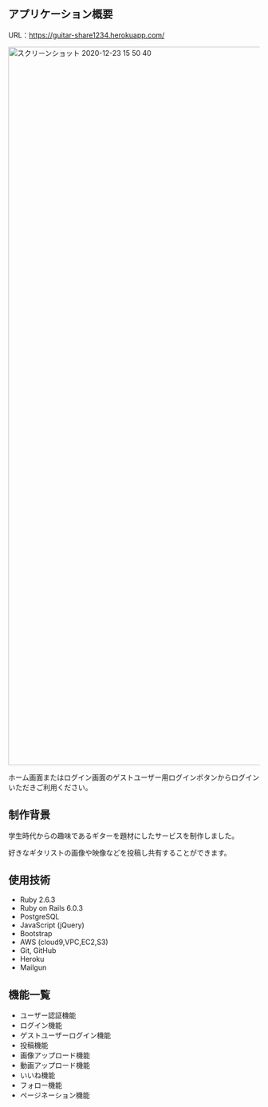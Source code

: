 ## アプリケーション概要

URL：https://guitar-share1234.herokuapp.com/

<img width="1440" alt="スクリーンショット 2020-12-23 15 50 40" src="https://user-images.githubusercontent.com/68327357/102972465-6df51800-453e-11eb-9258-aad410031582.png">

ホーム画面またはログイン画面のゲストユーザー用ログインボタンからログインいただきご利用ください。

## 制作背景

学生時代からの趣味であるギターを題材にしたサービスを制作しました。

好きなギタリストの画像や映像などを投稿し共有することができます。

## 使用技術
* Ruby 2.6.3
* Ruby on Rails 6.0.3
* PostgreSQL
* JavaScript (jQuery)
* Bootstrap
* AWS (cloud9,VPC,EC2,S3)
* Git, GitHub
* Heroku
* Mailgun

## 機能一覧
* ユーザー認証機能
* ログイン機能
* ゲストユーザーログイン機能 
* 投稿機能
* 画像アップロード機能
* 動画アップロード機能
* いいね機能
* フォロー機能
* ページネーション機能
